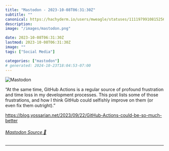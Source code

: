 ```yaml
---
title: "Mastodon - 2023-10-08T06:31:30Z"
subtitle: ""
canonical: https://hachyderm.io/users/mweagle/statuses/111197991081525615
description:
image: "/images/mastodon.png"

date: 2023-10-08T06:31:30Z
lastmod: 2023-10-08T06:31:30Z
image: ""
tags: ["Social Media"]

categories: ["mastodon"]
# generated: 2024-10-23T18:04:53-07:00
---
```

![Mastodon](/images/mastodon.png)

<p>“At the same time, GitHub Actions is a regular source of profound frustration and time loss in my development processes. This post lists some of those frustrations, and how I think GitHub could selfishly improve on them (or even fix them outright).”</p><p><a href="https://blog.yossarian.net/2023/09/22/GitHub-Actions-could-be-so-much-better" target="_blank" rel="nofollow noopener noreferrer" translate="no"><span class="invisible">https://</span><span class="ellipsis">blog.yossarian.net/2023/09/22/</span><span class="invisible">GitHub-Actions-could-be-so-much-better</span></a></p>


###### [Mastodon Source 🐘](https://hachyderm.io/@mweagle/111197991081525615)

___
